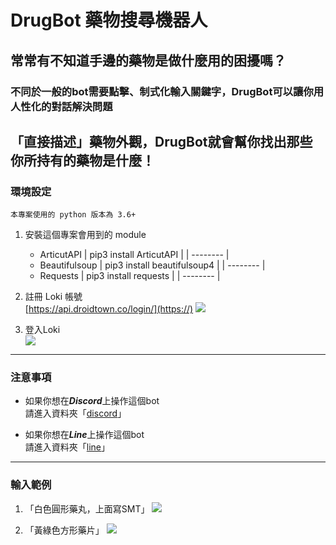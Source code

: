 # DrugBot 藥物搜尋機器人
## 常常有不知道手邊的藥物是做什麼用的困擾嗎？
### 不同於一般的bot需要點擊、制式化輸入關鍵字，DrugBot可以讓你用人性化的對話解決問題
「直接描述」藥物外觀，DrugBot就會幫你找出那些你所持有的藥物是什麼！
---

### 環境設定
```
本專案使用的 python 版本為 3.6+
```
1. 安裝這個專案會用到的 module
    * ArticutAPI
        | pip3 install ArticutAPI |
        | -------- | 
    * Beautifulsoup
        | pip3 install beautifulsoup4 |
        | -------- |
    * Requests
        | pip3 install requests |
        | -------- |
        
2. 註冊 Loki 帳號  
[https://api.droidtown.co/login/](https://)
![](https://i.imgur.com/TXdsBez.png)

3. 登入Loki  
![](https://i.imgur.com/LIaRTJR.png)



---
### 注意事項
* 如果你想在***Discord***上操作這個bot  
請進入資料夾「[discord](https://github.com/Lanlanluuu/LokiHub/tree/main/DrugBot/discord)」

* 如果你想在***Line***上操作這個bot  
請進入資料夾「[line](https://github.com/Lanlanluuu/LokiHub/tree/main/DrugBot/line)」

---

### 輸入範例
  1. 「白色圓形藥丸，上面寫SMT」
  ![](https://i.imgur.com/W4HkcW1.jpg)

  2. 「黃綠色方形藥片」
  ![](https://i.imgur.com/Xj7VHik.jpg)
